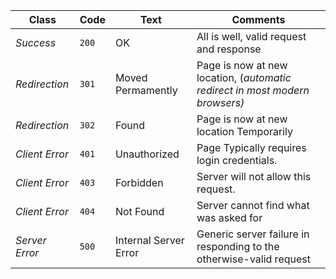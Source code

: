 |Class|Code|Text|Comments|
|-----|------|-----|------|
|_Success_|`200`|OK|All is well, valid request and response|
|_Redirection_|`301`|Moved Permamently|Page is now at new location, (_automatic redirect in most modern browsers)_|
|_Redirection_|`302`|Found|Page is now at new location Temporarily|
|_Client Error_|`401`|Unauthorized|Page Typically requires login credentials.|
|_Client Error_|`403`|Forbidden|Server will not allow this request.|
|_Client Error_|`404`|Not Found|Server cannot find what was asked for|
|_Server Error_|`500`|Internal Server Error|Generic server failure in responding to the otherwise-valid request|

